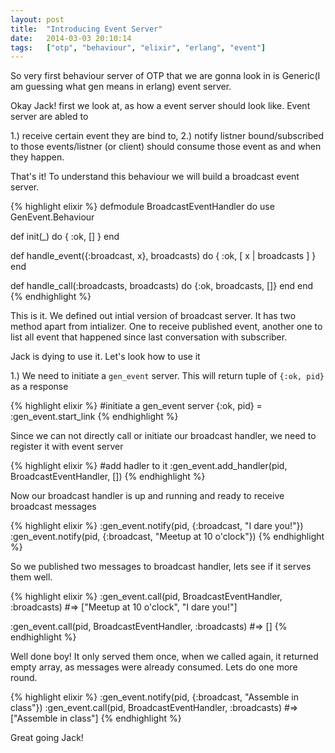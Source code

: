 ```yaml
---
layout: post
title:  "Introducing Event Server"
date:   2014-03-03 20:10:14
tags:   ["otp", "behaviour", "elixir", "erlang", "event"]
---
```


So very first behaviour server of OTP that we are gonna look in is Generic(I am guessing what gen means in erlang) event server.

Okay Jack! first we look at, as how a event server should look like. Event server are abled to 

1.) receive certain event they are bind to, 
2.) notify listner bound/subscribed to those events/listner (or client) should consume those event as and when they happen.

That's it! To understand this behaviour we will build a broadcast event server. 

{% highlight elixir %}
defmodule BroadcastEventHandler do
  use GenEvent.Behaviour

  def init(_) do
    { :ok, [] }
  end

  def handle_event({:broadcast, x}, broadcasts) do
    { :ok, [ x | broadcasts ] }
  end

  def handle_call(:broadcasts, broadcasts) do
    {:ok, broadcasts, []}
  end
end
{% endhighlight %}

This is it. We defined out intial version of broadcast server. It has two method apart from intializer. One to receive published event, another one to list all event that happened since last conversation with subscriber.

Jack is dying to use it. Let's look how to use it

1.) We need to initiate a `gen_event` server. This will return tuple of `{:ok, pid}` as a response

{% highlight elixir %}
#initiate a gen_event server
{:ok, pid} = :gen_event.start_link
{% endhighlight %}

Since we can not directly call or initiate our broadcast handler, we need to register it with event server

{% highlight elixir %}
#add hadler to it 
:gen_event.add_handler(pid, BroadcastEventHandler, [])
{% endhighlight %}

Now our broadcast handler is up and running and ready to receive broadcast messages

{% highlight elixir %}
:gen_event.notify(pid, {:broadcast, "I dare you!"})
:gen_event.notify(pid, {:broadcast, "Meetup at 10 o'clock"}) 
{% endhighlight %}

So we published two messages to broadcast handler, lets see if it serves them well.

{% highlight elixir %}
:gen_event.call(pid, BroadcastEventHandler, :broadcasts)
#=> ["Meetup at 10 o'clock", "I dare you!"]

:gen_event.call(pid, BroadcastEventHandler, :broadcasts)
#=> []
{% endhighlight %}

Well done boy! It only served them once, when we called again, it returned empty array, as messages were already consumed. Lets do one more round.

{% highlight elixir %}
:gen_event.notify(pid, {:broadcast, "Assemble in class"})
:gen_event.call(pid, BroadcastEventHandler, :broadcasts)
#=> ["Assemble in class"]
{% endhighlight %}

Great going Jack!